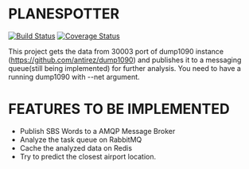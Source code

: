 PLANESPOTTER
============

[![Build Status](https://travis-ci.com/cmbahadir/PlaneSpotter.svg?branch=master)](https://travis-ci.com/cmbahadir/PlaneSpotter)
[![Coverage Status](https://coveralls.io/repos/github/cmbahadir/PlaneSpotter/badge.svg?branch=master)](https://coveralls.io/github/cmbahadir/PlaneSpotter?branch=master)

This project gets the data from 30003 port of dump1090 instance (https://github.com/antirez/dump1090) and publishes it to a messaging queue(still being implemented) for further analysis. You need to have a running dump1090 with --net argument.

FEATURES TO BE IMPLEMENTED
==========================

- Publish SBS Words to a AMQP Message Broker
- Analyze the task queue on RabbitMQ
- Cache the analyzed data on Redis 
- Try to predict the closest airport location.

